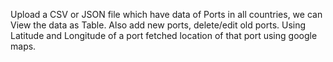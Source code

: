 Upload a CSV or JSON file which have data of Ports in all countries, we can View the data as Table. Also add new ports, delete/edit old ports. Using Latitude and Longitude of a port fetched location of that port using google maps.
